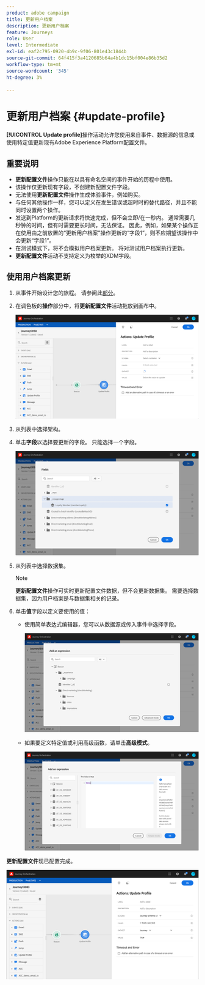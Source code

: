 ```yaml
---
product: adobe campaign
title: 更新用户档案
description: 更新用户档案
feature: Journeys
role: User
level: Intermediate
exl-id: eaf2c795-0920-4b9c-9f06-801e43c1844b
source-git-commit: 64f415f3a4120685b64a4b1dc15bf004e86b35d2
workflow-type: tm+mt
source-wordcount: '345'
ht-degree: 3%

---
```


# 更新用户档案 {#update-profile}

**[!UICONTROL Update profile]**&#x200B;操作活动允许您使用来自事件、数据源的信息或使用特定值更新现有Adobe Experience Platform配置文件。

## 重要说明

* **更新配置文件**&#x200B;操作只能在以具有命名空间的事件开始的历程中使用。
* 该操作仅更新现有字段，不创建新配置文件字段。
* 无法使用&#x200B;**更新配置文件**&#x200B;操作生成体验事件，例如购买。
* 与任何其他操作一样，您可以定义在发生错误或超时时的替代路径，并且不能同时设置两个操作。
* 发送到Platform的更新请求将快速完成，但不会立即/在一秒内。 通常需要几秒钟的时间，但有时需要更长时间，无法保证。 因此，例如，如果某个操作正在使用由之前放置的“更新用户档案”操作更新的“字段1”，则不应期望该操作中会更新“字段1”。
* 在测试模式下，将不会模拟用户档案更新。 将对测试用户档案执行更新。
* **更新配置文件**&#x200B;活动不支持定义为枚举的XDM字段。

## 使用用户档案更新

1. 从事件开始设计您的旅程。 请参阅此[部分](../building-journeys/journey.md)。

1. 在调色板的&#x200B;**操作**&#x200B;部分中，将&#x200B;**更新配置文件**&#x200B;活动拖放到画布中。

   ![](../assets/profileupdate0.png)

1. 从列表中选择架构。

1. 单击&#x200B;**字段**&#x200B;以选择要更新的字段。 只能选择一个字段。

   ![](../assets/profileupdate2.png)

1. 从列表中选择数据集。

   >[!NOTE]
   >
   >**更新配置文件**&#x200B;操作可实时更新配置文件数据，但不会更新数据集。 需要选择数据集，因为用户档案是与数据集相关的记录。

1. 单击&#x200B;**值**&#x200B;字段以定义要使用的值：

   * 使用简单表达式编辑器，您可以从数据源或传入事件中选择字段。

     ![](../assets/profileupdate4.png)

   * 如果要定义特定值或利用高级函数，请单击&#x200B;**高级模式**。

     ![](../assets/profileupdate3.png)

**更新配置文件**&#x200B;现已配置完成。

![](../assets/profileupdate1.png)
